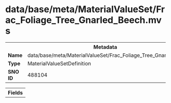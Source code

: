 <h1>data/base/meta/MaterialValueSet/Frac_Foliage_Tree_Gnarled_Beech.mvs</h1><table><tr><th colspan="100%">Metadata</th></tr><tr><td><b>Name</b></td><td>data/base/meta/MaterialValueSet/Frac_Foliage_Tree_Gnarled_Beech.mvs</td></tr><tr><td><b>Type</b></td><td>MaterialValueSetDefinition</td></tr><tr><td><b>SNO ID</b></td><td>488104</td></tr></table>

<table><tr><th colspan="100%">Fields</th></tr></table>

